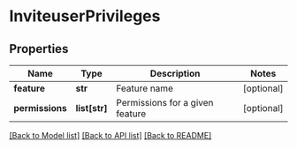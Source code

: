 # InviteuserPrivileges

## Properties
Name | Type | Description | Notes
------------ | ------------- | ------------- | -------------
**feature** | **str** | Feature name | [optional] 
**permissions** | **list[str]** | Permissions for a given feature | [optional] 

[[Back to Model list]](../README.md#documentation-for-models) [[Back to API list]](../README.md#documentation-for-api-endpoints) [[Back to README]](../README.md)



